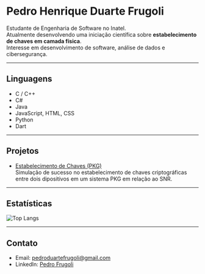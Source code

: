 # Pedro Henrique Duarte Frugoli

Estudante de Engenharia de Software no Inatel.  
Atualmente desenvolvendo uma iniciação científica sobre **estabelecimento de chaves em camada física**.  
Interesse em desenvolvimento de software, análise de dados e cibersegurança.  

---

## Linguagens
- C / C++  
- C#  
- Java  
- JavaScript, HTML, CSS  
- Python  
- Dart  

---

## Projetos
- [Estabelecimento de Chaves (PKG)](https://github.com/DuarteFrugoli/IC_estabelecer_chaves_2025.git)  
  Simulação de sucesso no estabelecimento de chaves criptográficas entre dois dipositivos em um sistema PKG em relação ao SNR.  

---

## Estatísticas
![Top Langs](https://github-readme-stats.vercel.app/api/top-langs/?username=DuarteFrugoli&layout=compact&theme=default)

---

## Contato
- Email: pedroduartefrugoli@gmail.com  
- LinkedIn: [Pedro Frugoli](https://www.linkedin.com/in/pedro-frugoli)
